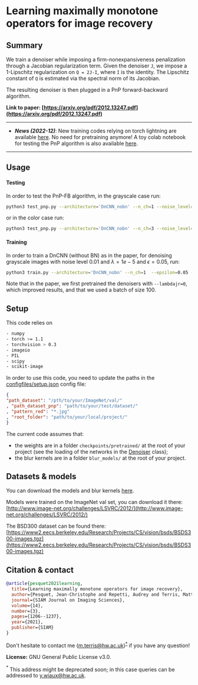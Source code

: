 # Learning maximally monotone operators for image recovery

## Summary
We train a denoiser while imposing a firm-nonexpansiveness penalization through a Jacobian regularization term.
Given the denoiser `J`, we impose a 1-Lipschitz regularization on `Q = 2J-I`, where `I` is the identity.
The Lipschitz constant of `Q` is estimated via the spectral norm of its Jacobian.

The resulting denoiser is then plugged in a PnP forward-backward algorithm.

**Link to paper: [https://arxiv.org/pdf/2012.13247.pdf](https://arxiv.org/pdf/2012.13247.pdf)**
_______
- **_News (2022-12)_**: New training codes relying on torch lightning are available [here](https://github.com/matthieutrs/LMMO_lightning). No need for pretraining anymore! A toy colab notebook for testing the PnP algorithm is also available [here](https://colab.research.google.com/drive/1pVNl4VhDLaYMC7KOyL8f7Zyv-zygM4vK#scrollTo=QlNANCmQkbUu).
_______

## Usage

#### Testing
In order to test the PnP-FB algorithm, in the grayscale case run:
```bash
python3 test_pnp.py --architecture='DnCNN_nobn' --n_ch=1 --noise_level=0.01 --noise_level_den=0.009
```
or in the color case run:
```bash
python3 test_pnp.py --architecture='DnCNN_nobn' --n_ch=3 --noise_level=0.01 --noise_level_den=0.007
```

#### Training
In order to train a DnCNN (without BN) as in the paper, for denoising grayscale images with noise level 0.01 and $\lambda=1e-5$ and $\epsilon=0.05$, run:
```bash
python3 train.py --architecture='DnCNN_nobn' --n_ch=1  --epsilon=0.05 --lambdajr=1e-5  --noise_level=0.01
```
Note that in the paper, we first pretrained the denoisers with `--lambdajr=0`, which improved results, and that we used a batch of size 100.

## Setup

This code relies on
```bash
- numpy
- torch >= 1.1
- torchvision > 0.3
- imageio
- PIL
- scipy
- scikit-image
```

In order to use this code, you need to update the paths in the [configfiles/setup.json](https://github.com/basp-group/PnP-MMO-imaging/blob/main/configfiles/setup.json) config file:
```json
{
"path_dataset": "/pth/to/your/ImageNet/val/"
, "path_dataset_pnp": "path/to/your/test/dataset/"
, "pattern_red": "*.jpg"
, "root_folder": "path/to/your/local/project/"
}
```

The current code assumes that:
- the weights are in a folder `checkpoints/pretrained/` at the root of your project (see the loading of the networks in the [Denoiser](https://github.com/basp-group/PnP-MMO-imaging/blob/main/optim/tools.py#L77) class);
- the blur kernels are in a folder `blur_models/` at the root of your project.

## Datasets & models
You can download the models and blur kernels [here](https://drive.google.com/drive/folders/1jNdx8NjqYueptsfjt5X_A_WJGUacJYX5?usp=sharing).

Models were trained on the ImageNet val set, you can download it there: [http://www.image-net.org/challenges/LSVRC/2012/](http://www.image-net.org/challenges/LSVRC/2012/)

The BSD300 dataset can be found there: [https://www2.eecs.berkeley.edu/Research/Projects/CS/vision/bsds/BSDS300-images.tgz](https://www2.eecs.berkeley.edu/Research/Projects/CS/vision/bsds/BSDS300-images.tgz)

## Citation & contact

```bibtex
@article{pesquet2021learning,
  title={Learning maximally monotone operators for image recovery},
  author={Pesquet, Jean-Christophe and Repetti, Audrey and Terris, Matthieu and Wiaux, Yves},
  journal={SIAM Journal on Imaging Sciences},
  volume={14},
  number={3},
  pages={1206--1237},
  year={2021},
  publisher={SIAM}
}
```

Don't hesitate to contact me (m.terris@hw.ac.uk)<sup>[*](#footnote)</sup> if you have any question!

**License:** GNU General Public License v3.0.

<a name="footnote"><sup>*</sup></a> This address might be deprecated soon; in this case queries can be addressed to y.wiaux@hw.ac.uk.
